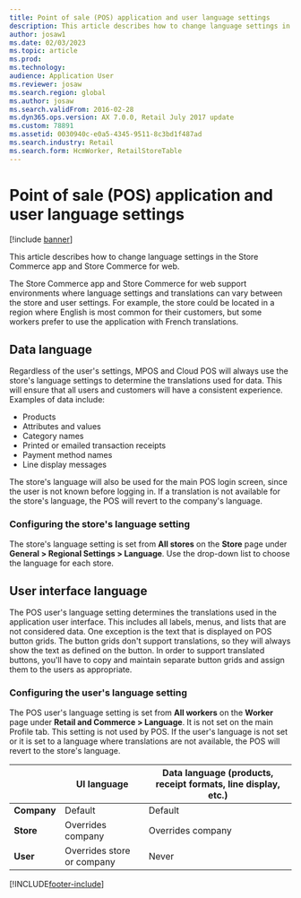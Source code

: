 ```yaml
---
title: Point of sale (POS) application and user language settings
description: This article describes how to change language settings in the Store Commerce app and Store Commerce for web.
author: josaw1
ms.date: 02/03/2023
ms.topic: article
ms.prod: 
ms.technology: 
audience: Application User
ms.reviewer: josaw
ms.search.region: global
ms.author: josaw
ms.search.validFrom: 2016-02-28
ms.dyn365.ops.version: AX 7.0.0, Retail July 2017 update
ms.custom: 78891
ms.assetid: 0030940c-e0a5-4345-9511-8c3bd1f487ad
ms.search.industry: Retail
ms.search.form: HcmWorker, RetailStoreTable
---
```


# Point of sale (POS) application and user language settings

[!include [banner](includes/banner.md)]

This article describes how to change language settings in the Store Commerce app and Store Commerce for web.

The Store Commerce app and Store Commerce for web support environments where language settings and translations can vary between the store and user settings. For example, the store could be located in a region where English is most common for their customers, but some workers prefer to use the application with French translations.

## Data language

Regardless of the user's settings, MPOS and Cloud POS will always use the store's language settings to determine the translations used for data. This will ensure that all users and customers will have a consistent experience. Examples of data include:

- Products
- Attributes and values
- Category names
- Printed or emailed transaction receipts
- Payment method names
- Line display messages

The store's language will also be used for the main POS login screen, since the user is not known before logging in. If a translation is not available for the store's language, the POS will revert to the company's language.

### Configuring the store's language setting

The store's language setting is set from **All stores** on the **Store** page under **General &gt; Regional Settings &gt; Language**. Use the drop-down list to choose the language for each store.

## User interface language

The POS user's language setting determines the translations used in the application user interface. This includes all labels, menus, and lists that are not considered data. One exception is the text that is displayed on POS button grids. The button grids don't support translations, so they will always show the text as defined on the button. In order to support translated buttons, you'll have to copy and maintain separate button grids and assign them to the users as appropriate.

### Configuring the user's language setting

The POS user's language setting is set from **All workers** on the **Worker** page under **Retail and Commerce &gt; Language**. It is not set on the main Profile tab. This setting is not used by POS. If the user's language is not set or it is set to a language where translations are not available, the POS will revert to the store's language.

| &nbsp;      | UI language                | Data language (products, receipt formats, line display, etc.) |
|-------------|----------------------------|---------------------------------------------------------------|
| **Company** | Default                    | Default                                                       |
| **Store**   | Overrides company          | Overrides company                                             |
| **User**    | Overrides store or company | Never                                                         |


[!INCLUDE[footer-include](../includes/footer-banner.md)]
